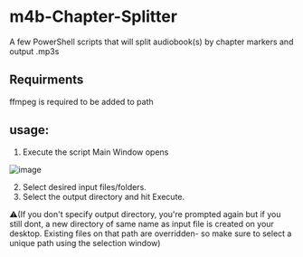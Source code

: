 # m4b-Chapter-Splitter
A few PowerShell scripts that will split audiobook(s) by chapter markers and output .mp3s

## Requirments
ffmpeg is required to be added to path
## usage:
1. Execute the script 
    Main Window opens


![image](https://github.com/user-attachments/assets/3671cf09-aab0-432a-9dec-1f6bf2d17a5a)

2. Select desired input files/folders.
3. Select the output directory and hit Execute.
 
 ⚠(If you don't specify output directory, you're prompted again but if you still dont, a new directory of same name as input file is created on your desktop. Existing files on that path are overridden- so make sure to select a unique path using the selection window)
